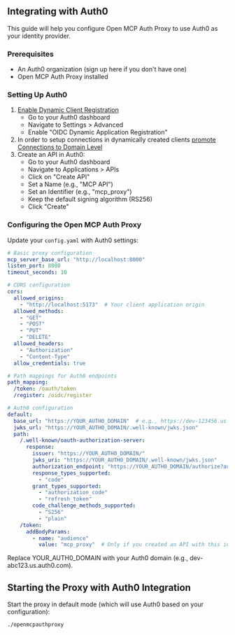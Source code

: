 ## Integrating with Auth0

This guide will help you configure Open MCP Auth Proxy to use Auth0 as your identity provider.

### Prerequisites

- An Auth0 organization (sign up here if you don't have one)
- Open MCP Auth Proxy installed

### Setting Up Auth0
1. [Enable Dynamic Client Registration](https://auth0.com/docs/get-started/applications/dynamic-client-registration)
    - Go to your Auth0 dashboard
    - Navigate to Settings > Advanced
    - Enable "OIDC Dynamic Application Registration"
2. In order to setup connections in dynamically created clients [promote Connections to Domain Level](https://auth0.com/docs/authenticate/identity-providers/promote-connections-to-domain-level)
3. Create an API in Auth0:
   - Go to your Auth0 dashboard
   - Navigate to Applications > APIs
   - Click on "Create API"
   - Set a Name (e.g., "MCP API")
   - Set an Identifier (e.g., "mcp_proxy")
   - Keep the default signing algorithm (RS256)
   - Click "Create"

### Configuring the Open MCP Auth Proxy

Update your `config.yaml` with Auth0 settings:

```yaml
# Basic proxy configuration
mcp_server_base_url: "http://localhost:8000"
listen_port: 8080
timeout_seconds: 10

# CORS configuration
cors:
  allowed_origins:
    - "http://localhost:5173"  # Your client application origin
  allowed_methods:
    - "GET"
    - "POST"
    - "PUT"
    - "DELETE"
  allowed_headers:
    - "Authorization"
    - "Content-Type"
  allow_credentials: true

# Path mappings for Auth0 endpoints
path_mapping:
  /token: /oauth/token
  /register: /oidc/register

# Auth0 configuration
default:
  base_url: "https://YOUR_AUTH0_DOMAIN"  # e.g., https://dev-123456.us.auth0.com
  jwks_url: "https://YOUR_AUTH0_DOMAIN/.well-known/jwks.json"
  path:
    /.well-known/oauth-authorization-server:
      response:
        issuer: "https://YOUR_AUTH0_DOMAIN/"
        jwks_uri: "https://YOUR_AUTH0_DOMAIN/.well-known/jwks.json"
        authorization_endpoint: "https://YOUR_AUTH0_DOMAIN/authorize?audience=mcp_proxy" # Only if you created an API with this identifier
        response_types_supported: 
          - "code"
        grant_types_supported:
          - "authorization_code"
          - "refresh_token"
        code_challenge_methods_supported:
          - "S256"
          - "plain"
    /token:
      addBodyParams:
        - name: "audience"
          value: "mcp_proxy"  # Only if you created an API with this identifier
```

Replace YOUR_AUTH0_DOMAIN with your Auth0 domain (e.g., dev-abc123.us.auth0.com).

## Starting the Proxy with Auth0 Integration
Start the proxy in default mode (which will use Auth0 based on your configuration):

```bash
./openmcpauthproxy
```
